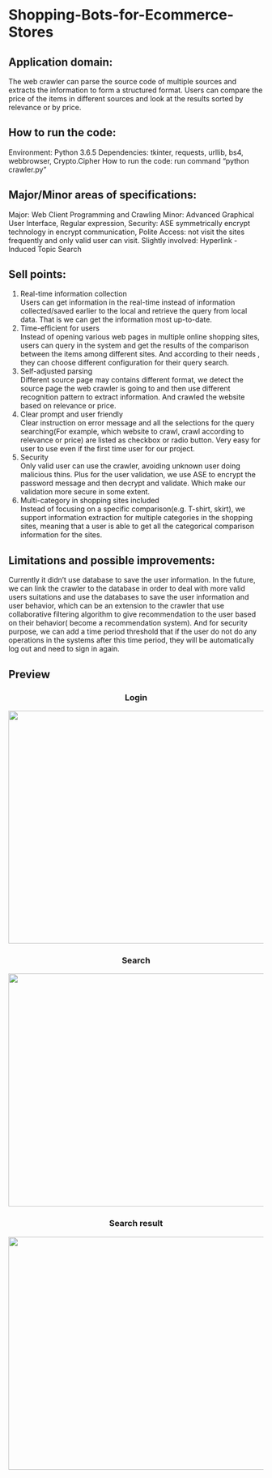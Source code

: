# Shopping-Bots-for-Ecommerce-Stores
## Application domain:  
The web crawler can parse the source code of multiple sources and extracts the information to form a structured format. Users can compare the price of the items in different sources and look at the results sorted by relevance or by price.  

## How to run the code: 
Environment: Python 3.6.5
Dependencies: tkinter, requests, urllib, bs4, webbrowser, Crypto.Cipher
How to run the code: run command “python crawler.py”

## Major/Minor areas of specifications:
Major: Web Client Programming and Crawling
Minor: Advanced Graphical User Interface, Regular expression, Security: ASE symmetrically encrypt technology in encrypt communication, Polite Access: not visit the sites frequently and only valid user can visit.
Slightly involved: Hyperlink - Induced Topic Search

## Sell points:  
1) Real-time information collection  
Users can get information in the real-time instead of information collected/saved earlier to the local and retrieve the query from local data. That is we can get the information most up-to-date.
2) Time-efficient for users  
Instead of opening various web pages in multiple online shopping sites, users can query in the system and get the results of the comparison between the items among different sites. And according to their needs , they can choose different configuration for their query search.
3) Self-adjusted parsing  
Different source page may contains different format, we detect the source page the web crawler is going to and then use different recognition pattern to extract information. And crawled the website based on relevance or price.
4) Clear prompt and user friendly  
Clear instruction on error message and all the selections for the query searching(For example, which website to crawl, crawl according to relevance or price) are listed as checkbox or radio button. Very easy for user to use even if the first time user for our project.
5) Security  
Only valid user can use the crawler, avoiding unknown user doing malicious thins. 
             Plus for  the user validation, we use ASE to encrypt the password message and then 
             decrypt and  validate. Which make our validation more secure in some extent.
6) Multi-category in shopping sites included  
Instead of focusing on a specific comparison(e.g. T-shirt, skirt), we support information extraction for multiple categories in the shopping sites, meaning that a user is able to get all the categorical comparison information for the sites.  

## Limitations and possible improvements:  
Currently it didn’t use database to save the user information. In the future, we can link the crawler to the database in order to deal with more valid users suitations and use the databases to save the user information and user behavior, which can be an extension to the crawler that use collaborative filtering algorithm to give recommendation to the user based on their behavior( become a recommendation system). And for security purpose, we can add a time period threshold that if the user do not do any operations in the systems after this time period, they will be automatically log out and need to sign in again.

## Preview  
<div align="center">  
  
### Login
<img src="https://github.com/xinyaoliu/Shopping-Bots-for-Ecommerce-Stores/blob/master/screenshots/login.png" height="460" width="630" >
 </div>  


<div align="center">  
   
### Search 
<img src="https://github.com/xinyaoliu/Shopping-Bots-for-Ecommerce-Stores/blob/master/screenshots/search.png" height="460" width="630" >
 </div>  
 

<div align="center">   
  
### Search result
<img src="https://github.com/xinyaoliu/Shopping-Bots-for-Ecommerce-Stores/blob/master/screenshots/result.png" height="460" width="630" >
 </div>

